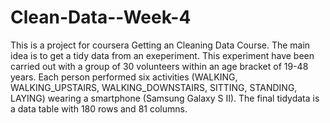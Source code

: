 # Clean-Data--Week-4

This is a project for coursera Getting an Cleaning Data Course.
The main idea is to get a tidy data from an exeperiment. This experiment have been carried out with a group of 30 volunteers within an age bracket of 19-48 years. Each person performed six activities (WALKING, WALKING_UPSTAIRS, WALKING_DOWNSTAIRS, SITTING, STANDING, LAYING) wearing a smartphone (Samsung Galaxy S II). 
The final tidydata is a data table with 180 rows and 81 columns.
